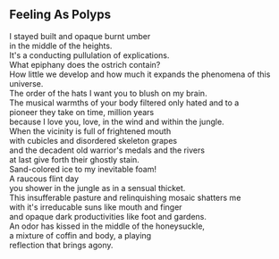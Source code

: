 Feeling As Polyps
-----------------
I stayed built and opaque burnt umber  
in the middle of the heights.  
It's a conducting pullulation of explications.  
What epiphany does the ostrich contain?  
How little we develop and how much it expands the phenomena of this universe.  
The order of the hats I want you to blush on my brain.  
The musical warmths of your body filtered only hated and to a  
pioneer they take on time, million years  
because I love you, love, in the wind and within the jungle.  
When the vicinity is full of frightened mouth  
with cubicles and disordered skeleton grapes  
and the decadent old warrior's medals and the rivers  
at last give forth their ghostly stain.  
Sand-colored ice to my inevitable foam!  
A raucous flint day  
you shower in the jungle as in a sensual thicket.  
This insufferable pasture and relinquishing mosaic shatters me  
with it's irreducable suns like mouth and finger  
and opaque dark productivities like foot and gardens.  
An odor has kissed in the middle of the honeysuckle,  
a mixture of coffin and body, a playing  
reflection that brings agony.  
